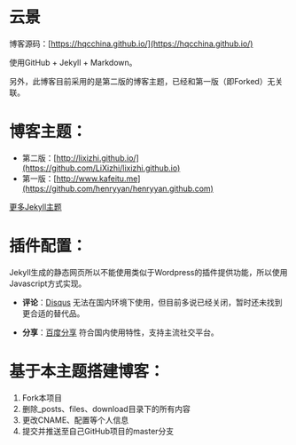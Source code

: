 云景
=======

博客源码：[https://hqcchina.github.io/](https://hqcchina.github.io/)

使用GitHub + Jekyll + Markdown。

另外，此博客目前采用的是第二版的博客主题，已经和第一版（即Forked）无关联。

博客主题：
====

* 第二版：[http://lixizhi.github.io/](https://github.com/LiXizhi/lixizhi.github.io)
* 第一版：[http://www.kafeitu.me](https://github.com/henryyan/henryyan.github.com)

[更多Jekyll主题](http://jekyllthemes.org)


插件配置：
===

Jekyll生成的静态网页所以不能使用类似于Wordpress的插件提供功能，所以使用Javascript方式实现。

* **评论**：[Disqus](http://disqus.com) 无法在国内环境下使用，但目前多说已经关闭，暂时还未找到更合适的替代品。

* **分享**：[百度分享](http://share.baidu.com/) 符合国内使用特性，支持主流社交平台。

基于本主题搭建博客：
===

1. Fork本项目  
2. 删除_posts、files、download目录下的所有内容  
3. 更改CNAME、配置等个人信息  
4. 提交并推送至自己GitHub项目的master分支  
